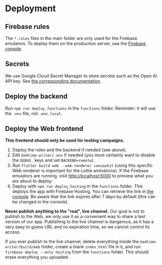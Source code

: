 # Deployment

## Firebase rules

The `*.rules` files in the main folder are only used for the Firebase emulators. To deploy them on
the production server, use the
[Firebase console](https://console.firebase.google.com/project/bedtime-writer/firestore/rules).

## Secrets

We use Google Cloud Secret Manager to store secrets such as the Open AI API key. See
[the corresponding documentation](https://firebase.google.com/docs/functions/config-env#secret-manager).

## Deploy the backend

Run `npm run deploy_functions` in the `functions` folder. Reminder: it will use the `.env` file,
not `.env.local`.

## Deploy the Web frontend

**This frontend should only be used for testing campaigns.**

1. Deploy the rules and the backend if needed (see above).
2. Edit `bedtime-writer/.env` if needed (you most certainly want to disable the `DEBUG_` keys and
   set `BACKEND=remote`).
3. Run `flutter build web --web-renderer canvaskit` (using this specific Web renderer is important
   for the Lottie animations). If the Firebase emulators are running, visit <http://localhost:5000>
   to preview what you are about to deploy.
4. Deploy with `npm run deploy_hosting` in the `functions` folder. This deploys the app with
   Firebase Hosting. You can retrieve the link in
   [the console](https://console.firebase.google.com/project/bedtime-writer/hosting/sites). Be aware
   that the link expires after 7 days by default (this can be changed in the console).

**Never publish anything to the "real", live channel.** Our goal is not to publish to the Web, we
only use it as a convenient way to share a test version of our app. Publishing to the live channel
is dangerous, as it has a very easy to guess URL and no expiration time, so we cannot control its
access.

If you ever publish to the live channel, delete everything inside the `bedtime-writer/build/web`
folder, create a blank `index.html` file in it, and run `firebase deploy --only hosting` from the
`functions` folder. This should erase everything you uploaded.
